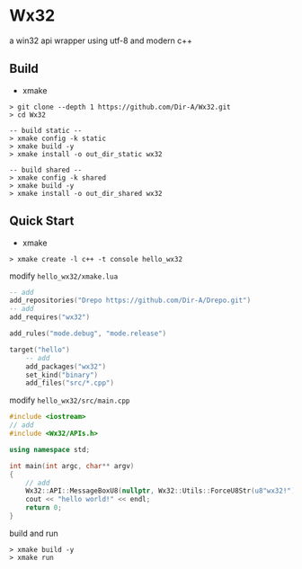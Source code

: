 # Wx32
a win32 api wrapper using utf-8 and modern c++

## Build
- xmake
```shell
> git clone --depth 1 https://github.com/Dir-A/Wx32.git
> cd Wx32

-- build static --
> xmake config -k static
> xmake build -y
> xmake install -o out_dir_static wx32

-- build shared --
> xmake config -k shared
> xmake build -y
> xmake install -o out_dir_shared wx32
```

## Quick Start
- xmake
```shell
> xmake create -l c++ -t console hello_wx32
```

modify `hello_wx32/xmake.lua`
```lua
-- add
add_repositories("Drepo https://github.com/Dir-A/Drepo.git")
-- add
add_requires("wx32")

add_rules("mode.debug", "mode.release")

target("hello")
    -- add
    add_packages("wx32")
    set_kind("binary")
    add_files("src/*.cpp")
```
modify `hello_wx32/src/main.cpp`
```c++
#include <iostream>
// add
#include <Wx32/APIs.h>

using namespace std;

int main(int argc, char** argv)
{
    // add
    Wx32::API::MessageBoxU8(nullptr, Wx32::Utils::ForceU8Str(u8"wx32!"), Wx32::Utils::ForceU8Str(u8"hello"), MB_OK);
    cout << "hello world!" << endl;
    return 0;
}
```
build and run
```shell
> xmake build -y
> xmake run
```
